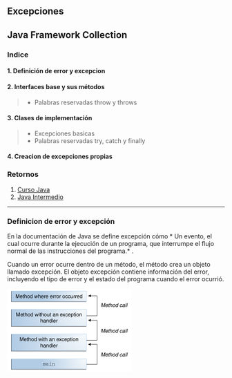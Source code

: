 ## Excepciones

## Java Framework Collection

### Indice

#### 1. Definición de error y excepcion

#### 2. Interfaces base y sus métodos
>*  Palabras reservadas throw y throws

#### 3. Clases de implementación
>* Excepciones basicas
>* Palabras reservadas try, catch y finally

#### 4. Creacion de excepciones propias

### Retornos
1. [Curso Java](https://github.com/patoba/Curso-Java 'Curso Java')
2. [Java Intermedio](https://github.com/patoba/Curso-Java/tree/master/Java%20Intermedio 'Java Intermedio')
- - - -


### Definicion de error y excepción

En la documentación de Java se define excepción cómo * Un evento, el cual ocurre durante la ejecución de un programa, que interrumpe el flujo normal de las instrucciones del programa.* . 

Cuando un error ocurre dentro de un método, el método crea un objeto llamado excepción. El objeto excepción contiene información del error, incluyendo el tipo de error y el estado del programa cuando el error ocurrió.

![alt text](./img/img_01.gif)
